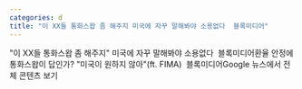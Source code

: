 ```yaml
---
categories: d
title: "이 XX들 통화스왑 좀 해주지 미국에 자꾸 말해봐야 소용없다  블록미디어"
---
```

"이 XX들 통화스왑 좀 해주지" 미국에 자꾸 말해봐야 소용없다&nbsp;&nbsp;블록미디어환율 안정에 통화스왑이 답인가? "미국이 원하지 않아"(ft. FIMA)&nbsp;&nbsp;블록미디어Google 뉴스에서 전체 콘텐츠 보기